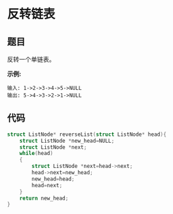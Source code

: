 # 反转链表

## 题目

反转一个单链表。

  

**示例:**

  

```
输入: 1->2->3->4->5->NULL
输出: 5->4->3->2->1->NULL
```

## 代码

```c
struct ListNode* reverseList(struct ListNode* head){
    struct ListNode *new_head=NULL; 
    struct ListNode *next;
    while(head)
    {
        struct ListNode *next=head->next;
        head->next=new_head;
        new_head=head;
        head=next;
    }
    return new_head;
}

```